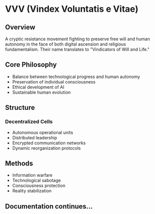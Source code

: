 # VVV (Vindex Voluntatis e Vitae)

## Overview
A cryptic resistance movement fighting to preserve free will and human autonomy in the face of both digital ascension and religious fundamentalism. Their name translates to "Vindicators of Will and Life."

## Core Philosophy
- Balance between technological progress and human autonomy
- Preservation of individual consciousness
- Ethical development of AI
- Sustainable human evolution

## Structure
### Decentralized Cells
- Autonomous operational units
- Distributed leadership
- Encrypted communication networks
- Dynamic reorganization protocols

## Methods
- Information warfare
- Technological sabotage
- Consciousness protection
- Reality stabilization

## Documentation continues...